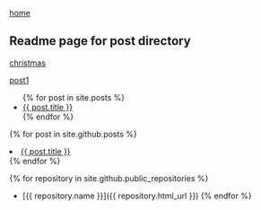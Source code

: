 [home](../home)

## Readme page for post directory

[christmas](./2022-12-09-noel)

[post1](./2022-12-09-post1)

<ul>
  {% for post in site.posts %}
    <li>
      <a href="{{ post.url }}">{{ post.title }}</a>
    </li>
  {% endfor %}
</ul>

<p>
  {% for post in site.github.posts %}
    <li>
      <a href="{{ post.url }}">{{ post.title }}</a>
    </li>
  {% endfor %}
</p>

{% for repository in site.github.public_repositories %}

* [{{ repository.name }}]({{ repository.html_url }})
{% endfor %}
